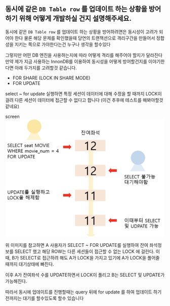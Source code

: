 ## 동시에 같은 `DB Table row` 를 업데이트 하는 상황을 방어하기 위해 어떻게 개발하실 건지 설명해주세요.

동시에 같은 `DB Table row` 를 업데이트 하는 상황을 방어하려면은 동시성이 고려가 되어아 한다
물론 해당 문제를 확인했을때 당연의 트랜잭션으로 격리구간을 만들어서 정합성을 지키는 쪽으로 가야한다는건 누구나 생각을 할수있다

그렇지만 어떤 DB 엔진을 사용하는지에 따라 어떻게 격리를 해주어야 할지가 달라진다
만약 제가 지금 사용하는 InnonDB를 이용하여 동시성을 어떻게 방어할건지를 이야기한다면
아래 두가지를 고려할것 같습니다.

- FOR SHARE (LOCK IN SHARE MODE)
- FOR UPDATE

select ~ for update 실행하면 특정 세션이 데이터에 대해 수정을 할 때까지 LOCK이 걸려 다른 세션이 데이터에 접근할 수 없다고 합니다 (이건 추후에 테스트를 해봐야할것 같네요)

screen
![sreenshot](./1%EB%B2%88%EB%AC%B8%EC%A0%9C//for-update.png)

위 이미지를 참고하면 A 사용자가 SELECT ~ FOR UPDATE를 실행하여 잔여 좌석정보를 SELECT 했고 해당 ROW는 다른 세션들이 접근할 수 없는 LOCK 에 걸린다. 이 때, B가 SELECT로 접근하려 해도 A가 LOCK을 가지고 있기에 A가 LOCK을 풀어줄 때까지 대기상태에 빠진다.

이후 A가 잔여좌석 수를 UPDATE하면서 LOCK이 풀리고 B는 SELECT 및 UPDATE가 가능해진다.

따라서 동시에 업데이트를 진행할때는 query 뒤에 for update 를 하여 업데이트 하기 전까지는 대기를 할수있도록 할수 있습니다
